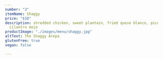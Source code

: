 ```yaml
---
number: "3"
itemName: Shaggy
price: "$10"
description: shredded chicken, sweet plantain, fried queso blanco, pico de gallo,
  cilantro mojo
productImage: "./images/menu/shaggy.jpg"
altText: The Shaggy Arepa
glutenFree: true
vegan: false

---
```

